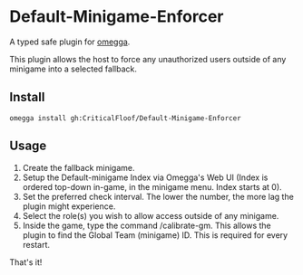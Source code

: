 <!--

When uploading your plugin to github/gitlab
start your repo name with "omegga-"

example: https://github.com/CriticalFloof/omegga-Default-Minigame-Enforcer

Your plugin will be installed via omegga install gh:CriticalFloof/Default-Minigame-Enforcer

-->

# Default-Minigame-Enforcer

A typed safe plugin for [omegga](https://github.com/brickadia-community/omegga).

This plugin allows the host to force any unauthorized users outside of any minigame into a selected fallback.

## Install

`omegga install gh:CriticalFloof/Default-Minigame-Enforcer`

## Usage

1. Create the fallback minigame.
2. Setup the Default-minigame Index via Omegga's Web UI (Index is ordered top-down in-game, in the minigame menu. Index starts at 0).
3. Set the preferred check interval. The lower the number, the more lag the plugin might experience.
4. Select the role(s) you wish to allow access outside of any minigame.
5. Inside the game, type the command /calibrate-gm. This allows the plugin to find the Global Team (minigame) ID. This is required for every restart.

That's it!

